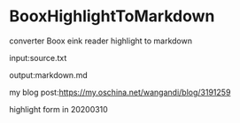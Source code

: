 # BooxHighlightToMarkdown

converter Boox eink reader highlight to markdown

input:source.txt

output:markdown.md

my blog post:https://my.oschina.net/wangandi/blog/3191259


highlight form in 20200310

